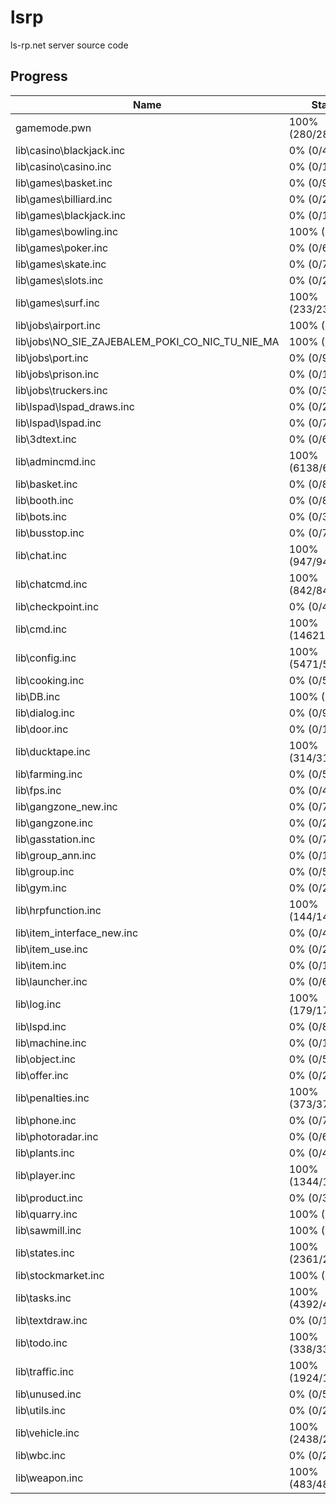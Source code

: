# lsrp

ls-rp.net server source code

## Progress

| Name                                            | Status             |
| ----------------------------------------------- | ------------------ |
| gamemode.pwn                                    | 100% (280/280)     |
| lib\casino\blackjack.inc                        | 0% (0/482)         |
| lib\casino\casino.inc                           | 0% (0/12)          |
| lib\games\basket.inc                            | 0% (0/92)          |
| lib\games\billiard.inc                          | 0% (0/275)         |
| lib\games\blackjack.inc                         | 0% (0/1475)        |
| lib\games\bowling.inc                           | 100% (1/1)         |
| lib\games\poker.inc                             | 0% (0/669)         |
| lib\games\skate.inc                             | 0% (0/73)          |
| lib\games\slots.inc                             | 0% (0/270)         |
| lib\games\surf.inc                              | 100% (233/233)     |
| lib\jobs\airport.inc                            | 100% (3/3)         |
| lib\jobs\NO_SIE_ZAJEBALEM_POKI_CO_NIC_TU_NIE_MA | 100% (1/1)         |
| lib\jobs\port.inc                               | 0% (0/92)          |
| lib\jobs\prison.inc                             | 0% (0/106)         |
| lib\jobs\truckers.inc                           | 0% (0/319)         |
| lib\lspad\lspad_draws.inc                       | 0% (0/2117)        |
| lib\lspad\lspad.inc                             | 0% (0/780)         |
| lib\3dtext.inc                                  | 0% (0/64)          |
| lib\admincmd.inc                                | 100% (6138/6138)   |
| lib\basket.inc                                  | 0% (0/81)          |
| lib\booth.inc                                   | 0% (0/82)          |
| lib\bots.inc                                    | 0% (0/328)         |
| lib\busstop.inc                                 | 0% (0/74)          |
| lib\chat.inc                                    | 100% (947/947)     |
| lib\chatcmd.inc                                 | 100% (842/842)     |
| lib\checkpoint.inc                              | 0% (0/436)         |
| lib\cmd.inc                                     | 100% (14621/14621) |
| lib\config.inc                                  | 100% (5471/5471)   |
| lib\cooking.inc                                 | 0% (0/517)         |
| lib\DB.inc                                      | 100% (20/20)       |
| lib\dialog.inc                                  | 0% (0/9940)        |
| lib\door.inc                                    | 0% (0/1212)        |
| lib\ducktape.inc                                | 100% (314/314)     |
| lib\farming.inc                                 | 0% (0/561)         |
| lib\fps.inc                                     | 0% (0/46)          |
| lib\gangzone_new.inc                            | 0% (0/762)         |
| lib\gangzone.inc                                | 0% (0/285)         |
| lib\gasstation.inc                              | 0% (0/77)          |
| lib\group_ann.inc                               | 0% (0/100)         |
| lib\group.inc                                   | 0% (0/584)         |
| lib\gym.inc                                     | 0% (0/221)         |
| lib\hrpfunction.inc                             | 100% (144/144)     |
| lib\item_interface_new.inc                      | 0% (0/483)         |
| lib\item_use.inc                                | 0% (0/2956)        |
| lib\item.inc                                    | 0% (0/1461)        |
| lib\launcher.inc                                | 0% (0/64)          |
| lib\log.inc                                     | 100% (179/179)     |
| lib\lspd.inc                                    | 0% (0/81)          |
| lib\machine.inc                                 | 0% (0/16)          |
| lib\object.inc                                  | 0% (0/545)         |
| lib\offer.inc                                   | 0% (0/2461)        |
| lib\penalties.inc                               | 100% (373/373)     |
| lib\phone.inc                                   | 0% (0/743)         |
| lib\photoradar.inc                              | 0% (0/68)          |
| lib\plants.inc                                  | 0% (0/411)         |
| lib\player.inc                                  | 100% (1344/1344)   |
| lib\product.inc                                 | 0% (0/371)         |
| lib\quarry.inc                                  | 100% (1/1)         |
| lib\sawmill.inc                                 | 100% (1/1)         |
| lib\states.inc                                  | 100% (2361/2361)   |
| lib\stockmarket.inc                             | 100% (1/1)         |
| lib\tasks.inc                                   | 100% (4392/4392)   |
| lib\textdraw.inc                                | 0% (0/1431)        |
| lib\todo.inc                                    | 100% (338/338)     |
| lib\traffic.inc                                 | 100% (1924/1924)   |
| lib\unused.inc                                  | 0% (0/57)          |
| lib\utils.inc                                   | 0% (0/2931)        |
| lib\vehicle.inc                                 | 100% (2438/2438)   |
| lib\wbc.inc                                     | 0% (0/231)         |
| lib\weapon.inc                                  | 100% (483/483)     |

